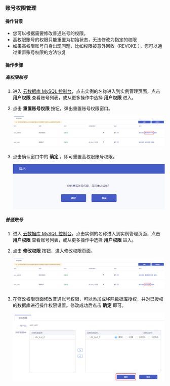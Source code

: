 ### 账号权限管理

#### 操作背景

- 您可以根据需要修改普通账号的权限。
- 高权限账号的权限只能重置为初始状态，无法修改为指定的权限
- 如果高权限账号自身出现问题，比如权限被意外回收（REVOKE ），您可以通过重置账号权限的方法恢复

#### 操作步骤

##### 高权限账号

1. 进入 [云数据库 MySQL 控制台](https://console.capitalonline.net/loadbalancers)，点击实例的名称进入到实例管理页面，点击 **用户权限** 查看账号列表，或从更多操作中选择 **用户权限** 进入。

2. 点击 **重置账号权限** 按钮，弹出重置账号权限窗口。

   ![right_high](./../../pic/right_high.png)

3. 点击确认窗口中的 **确定** ，即可重置高权限账号权限。

   ![right_highpopup](./../../pic/right_highpopup.png)

##### 普通账号

1. 进入 [云数据库 MySQL 控制台](https://console.capitalonline.net/loadbalancers)，点击实例的名称进入到实例管理页面，点击 **用户权限** 查看账号列表，或从更多操作中选择 **用户权限** 进入。

2. 点击 **修改权限** 按钮，进入修改权限页面。

   ![right_low](./../../pic/right_low.png)

3. 在修改权限页面修改普通账号权限，可以添加或移除数据库授权，并对已授权的数据库进行操作权限设置。修改成功后点击 **确定** 即可。

   ![right_lowconsole](./../../pic/right_lowconsole.png)
